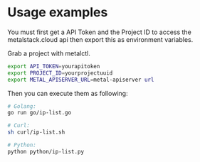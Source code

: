 # Usage examples

You must first get a API Token and the Project ID to access the metalstack.cloud api then export this as environment variables.

Grab a project with metalctl.

```bash
export API_TOKEN=yourapitoken
export PROJECT_ID=yourprojectuuid
export METAL_APISERVER_URL=metal-apiserver url
```

Then you can execute them as following:

```bash
# Golang:
go run go/ip-list.go

# Curl:
sh curl/ip-list.sh

# Python:
python python/ip-list.py
```
